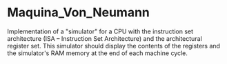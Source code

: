 # Maquina_Von_Neumann
Implementation of a "simulator" for a CPU with the instruction set architecture (ISA – Instruction Set Architecture) and the architectural register set. This simulator should display the contents of the registers and the simulator's RAM memory at the end of each machine cycle.

